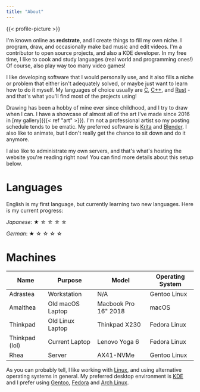 ```yaml
---
title: "About"
---
```


{{< profile-picture >}}

I'm known online as **redstrate**, and I create things to fill my own niche. I program, draw, and occasionally make bad music and edit videos. I'm a contributor to open source projects, and also a KDE developer. In my free time, I like to cook and study languages (real world and programming ones!) Of course, also play way too many video games!

I like developing software that I would personally use, and it also fills a niche or problem that either isn't adequately solved, or maybe just want to learn how to do it myself. My languages of choice usually are [C](/software/tags/c), [C++](/software/tags/cplusplus), and [Rust](/software/tags/rust) - and that's what you'll find most of the projects using!

Drawing has been a hobby of mine ever since childhood, and I try to draw when I can. I have a showcase of almost all of the art I've made since 2016 in [my gallery]({{< ref "art" >}}). I'm not a professional artist so my posting schedule tends to be erratic. My preferred software is [Krita](https://krita.org) and [Blender](https://blender.org). I also like to animate, but I don't really get the chance to sit down and do it anymore.

I also like to administrate my own servers, and that's what's hosting the website you're reading right now! You can find more details about this setup below.

# Languages

English is my first language, but currently learning two new languages. Here is my current progress:

*Japanese*: &#9733; &#9734; &#9734; &#9734; &#9734;

*German*: &#9733; &#9734; &#9734; &#9734; &#9734;

# Machines

| Name     | Purpose        | Model                | Operating System |
|----------|----------------|----------------------|------------------|
| Adrastea | Workstation    | N/A                  | Gentoo Linux     |
| Amalthea | Old macOS Laptop     | Macbook Pro 16" 2018 | macOS            |
| Thinkpad | Old Linux Laptop | Thinkpad X230        | Fedora Linux     |
| Thinkpad (lol) | Current Laptop | Lenovo Yoga 6 | Fedora Linux |
| Rhea     | Server         | AX41-NVMe            | Gentoo Linux     |

As you can probably tell, I like working with [Linux](https://kernel.org/), and using alternative operating systems in general. My preferred desktop environment is [KDE](https://kde.org) and I prefer using [Gentoo](https://gentoo.org/), [Fedora](https://getfedora.org) and [Arch Linux](https://archlinux.org).


